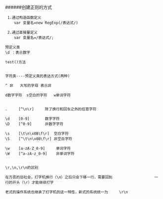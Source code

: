 ######创建正则的方式

     1.通过构造函数定义
        var 变量名=new RegExp(/表达式/)

     2.通过直接量定义
        var 变量名=/表达式/;

    预定义类
    \d ：表示数字

    test()方法


    字符类----预定义类的表达方式(两种)

    ^ 非   大写的字母 表示非

    d数字字符  s空白的字符   w单词字符


    .     [^\n\r]     除了换行和回车之外的任意字符

    \d    [0-9]       数字字符
    \D    [^0-9]      非数字字符 
    
    \s    [\t\n\x0B\f\r]  空白字符
    \S    [^\t\n\x0B\f\r] 非空白字符

    \w    [a-zA-Z_0-9]     单词字符
    \W    [^a-zA-z_0-9]    非单词字符
    

    \r,\n,\r\n的区别

    在万恶的旧社会，打字机换行（\n）之后只会下移一行，需要回到                   一行的开头（\r）才能继续打字

    老式的操作系统也继承了打字机的这一特性，新式的系统统一为     \r\n


